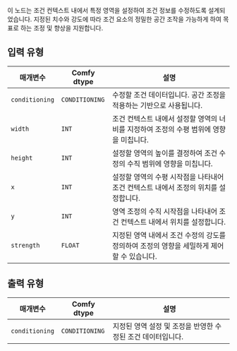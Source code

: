 이 노드는 조건 컨텍스트 내에서 특정 영역을 설정하여 조건 정보를 수정하도록 설계되었습니다. 지정된 치수와 강도에 따라 조건 요소의 정밀한 공간 조작을 가능하게 하여 목표로 하는 조정 및 향상을 지원합니다.

## 입력 유형

| 매개변수 | Comfy dtype | 설명 |
|-----------|-------------|-------------|
| `conditioning` | `CONDITIONING` | 수정할 조건 데이터입니다. 공간 조정을 적용하는 기반으로 사용됩니다. |
| `width`   | `INT`      | 조건 컨텍스트 내에서 설정할 영역의 너비를 지정하여 조정의 수평 범위에 영향을 미칩니다. |
| `height`  | `INT`      | 설정할 영역의 높이를 결정하여 조건 수정의 수직 범위에 영향을 미칩니다. |
| `x`       | `INT`      | 설정할 영역의 수평 시작점을 나타내어 조건 컨텍스트 내에서 조정의 위치를 설정합니다. |
| `y`       | `INT`      | 영역 조정의 수직 시작점을 나타내어 조건 컨텍스트 내에서 위치를 설정합니다. |
| `strength`| `FLOAT`    | 지정된 영역 내에서 조건 수정의 강도를 정의하여 조정의 영향을 세밀하게 제어할 수 있습니다. |

## 출력 유형

| 매개변수 | Comfy dtype | 설명 |
|-----------|-------------|-------------|
| `conditioning` | `CONDITIONING` | 지정된 영역 설정 및 조정을 반영한 수정된 조건 데이터입니다. |
